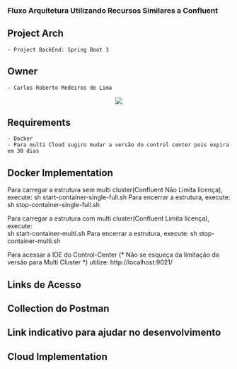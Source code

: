 ### Fluxo Arquitetura Utilizando Recursos Similares a Confluent

## Project Arch
	- Project BackEnd: Spring Boot 3

## Owner
	- Carlos Roberto Medeiros de Lima
	
<p align="center">
  <img src= "https://github.com/CarlosRobertoMedeiros/study-cliente-flow/blob/main/project-flow/multi-cluster-example.png"/>
</p>

## Requirements
	- Docker
	- Para multi Cloud sugiro mudar a versão do control center pois expira em 30 dias

## Docker Implementation
   	
  Para carregar a estrutura sem multi cluster(Confluent Não Limita licença), execute:
    sh start-container-single-full.sh
  Para encerrar a estrutura, execute:
	sh stop-container-single-full.sh
	
  Para carregar a estrutura com multi cluster(Confluent Limita licença), execute:	
    sh start-container-multi.sh
  Para encerrar a estrutura, execute:
	sh stop-container-multi.sh
	
  Para acessar a IDE do Control-Center (* Não se esqueça da limitação da versão para Multi Cluster *)
  utilize: http://localhost:9021/ 
  

## Links de Acesso
  
	
## Collection do Postman
  

## Link indicativo para ajudar no desenvolvimento
 
    
  
## Cloud Implementation
	
	
	
		
	
	
	

